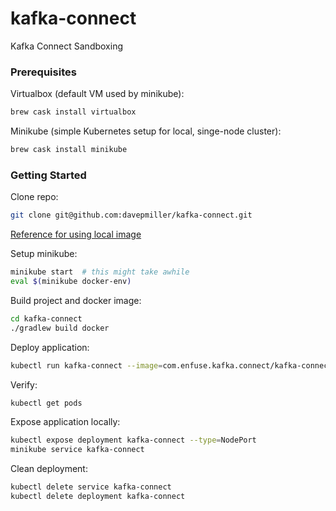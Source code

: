 # kafka-connect
Kafka Connect Sandboxing

### Prerequisites
Virtualbox (default VM used by minikube):
```bash
brew cask install virtualbox
```

Minikube (simple Kubernetes setup for local, singe-node cluster):
```bash
brew cask install minikube
```

### Getting Started
Clone repo:
```bash
git clone git@github.com:davepmiller/kafka-connect.git
```

[Reference for using local image](https://blogmilind.wordpress.com/2018/01/30/running-local-docker-images-in-kubernetes/)

Setup minikube:
```bash
minikube start  # this might take awhile
eval $(minikube docker-env)
```

Build project and docker image:
```bash
cd kafka-connect
./gradlew build docker
```

Deploy application:
```bash
kubectl run kafka-connect --image=com.enfuse.kafka.connect/kafka-connect --image-pull-policy=Never --port=8080
```

Verify:
```bash
kubectl get pods
```

Expose application locally:
```bash
kubectl expose deployment kafka-connect --type=NodePort
minikube service kafka-connect
```

Clean deployment:
```bash
kubectl delete service kafka-connect
kubectl delete deployment kafka-connect
```